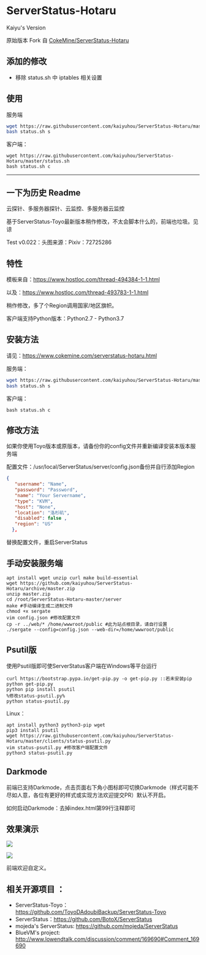 # ServerStatus-Hotaru 
Kaiyu's Version

原始版本 Fork 自 [CokeMine/ServerStatus-Hotaru](https://github.com/CokeMine/ServerStatus-Hotaru)

## 添加的修改

- 移除 status.sh 中 iptables 相关设置

## 使用
服务端
```bash
wget https://raw.githubusercontent.com/kaiyuhou/ServerStatus-Hotaru/master/status.sh
bash status.sh s
```

客户端：

```
wget https://raw.githubusercontent.com/kaiyuhou/ServerStatus-Hotaru/master/status.sh
bash status.sh c
```


------------------------------------------------------------
## 一下为历史 Readme

云探针、多服务器探针、云监控、多服务器云监控

基于ServerStatus-Toyo最新版本稍作修改，不太会脚本什么的，前端也垃圾。见谅

Test v0.022：头图来源：Pixiv：72725286

## 特性

模板来自：<https://www.hostloc.com/thread-494384-1-1.html>

以及：<https://www.hostloc.com/thread-493783-1-1.html>

稍作修改，多了个Region调用国家/地区旗帜。

客户端支持Python版本：Python2.7 - Python3.7

## 安装方法

请见：https://www.cokemine.com/serverstatus-hotaru.html

服务端：

```bash
wget https://raw.githubusercontent.com/kaiyuhou/ServerStatus-Hotaru/master/status.sh
bash status.sh s
```

客户端：

```
bash status.sh c
```

## 修改方法

如果你使用Toyo版本或原版本，请备份你的config文件并重新编译安装本版本服务端

配置文件：/usr/local/ServerStatus/server/config.json备份并自行添加Region

```json
{
   "username": "Name",
   "password": "Password",
   "name": "Your Servername",
   "type": "KVM",
   "host": "None",
   "location": "洛杉矶",
   "disabled": false ,
   "region": "US"
  },
```

替换配置文件，重启ServerStatus

## 手动安装服务端

```
apt install wget unzip curl make build-essential
wget https://github.com/kaiyuhou/ServerStatus-Hotaru/archive/master.zip
unzip master.zip
cd /root/ServerStatus-Hotaru-master/server
make #手动编译生成二进制文件
chmod +x sergate
vim config.json #修改配置文件
cp -r ../web/* /home/wwwroot/public #此为站点根目录，请自行设置
./sergate --config=config.json --web-dir=/home/wwwroot/public
```

## Psutil版

使用Psutil版即可使ServerStatus客户端在Windows等平台运行

```
curl https://bootstrap.pypa.io/get-pip.py -o get-pip.py ::若未安装pip
python get-pip.py
python pip install psutil
%修改status-psutil.py%
python status-psutil.py
```

Linux：

```
apt install python3 python3-pip wget
pip3 install psutil
wget https://raw.githubusercontent.com/kaiyuhou/ServerStatus-Hotaru/master/clients/status-psutil.py
vim status-psutil.py #修改客户端配置文件
python3 status-psutil.py
```

## Darkmode

前端已支持Darkmode，点击页面右下角小图标即可切换Darkmode（样式可能不尽如人意，各位有更好的样式或实现方法欢迎提交PR）默认不开启。

如何启动Darkmode：去掉index.html第99行注释即可

## 效果演示

![](https://i.loli.net/2019/04/05/5ca74fb05338f.png)

![](https://i.loli.net/2019/04/05/5ca74fc86db96.png)

前端欢迎自定义。

## 相关开源项目 ： 
* ServerStatus-Toyo：https://github.com/ToyoDAdoubiBackup/ServerStatus-Toyo
* ServerStatus：https://github.com/BotoX/ServerStatus
* mojeda's ServerStatus: https://github.com/mojeda/ServerStatus
* BlueVM's project: http://www.lowendtalk.com/discussion/comment/169690#Comment_169690
